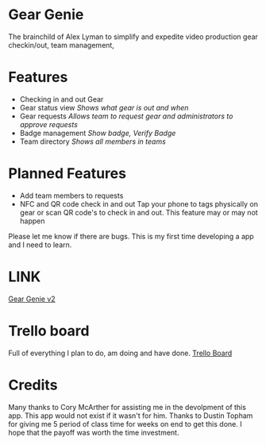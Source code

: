 # Gear Genie

The brainchild of Alex Lyman to simplify and expedite video production gear checkin/out, team management, 

# Features

 - Checking in and out Gear
 - Gear status view *Shows what gear is out and when*
 - Gear requests *Allows team to request gear and administrators to approve requests*
 - Badge management *Show badge, Verify Badge*
 - Team directory *Shows all members in teams*
 
# Planned Features

 
 - Add team members to requests
 - NFC and QR code check in and out Tap your phone to tags physically on gear or scan QR code's 
to check in and out. This feature may or may not happen
 
Please let me know if there are bugs. This is my first time developing a app and I need to learn.

# **LINK**

[Gear Genie v2](geargenie.app)

# Trello board

Full of everything I plan to do, am doing and have done. 
[Trello Board](https://trello.com/b/mAs82Vmo/gear-genie-roadmap)

# Credits

Many thanks to Cory McArther for assisting me in the devolpment of this app. This app would not exist if it wasn't for him. 
Thanks to Dustin Topham for giving me 5 period of class time for weeks on end to get this done. I hope that the payoff was worth the time investment. 
